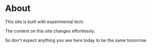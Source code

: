 # About

This site is built with experimental tech.

The content on this site changes effortlessly.

So don't expect anything you see here today to be the same tomorrow.

